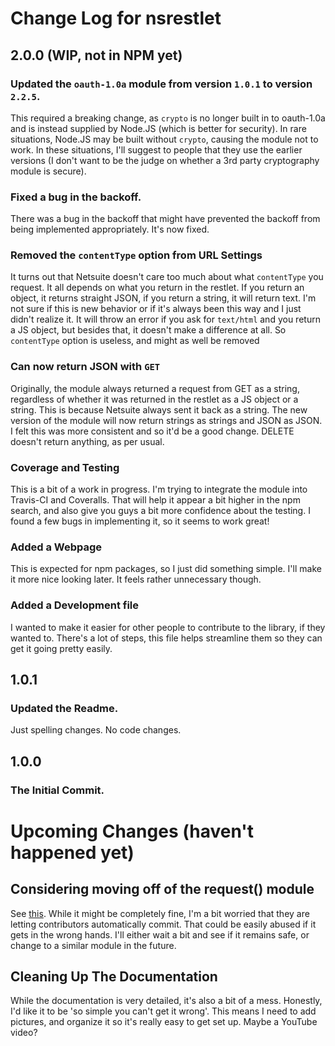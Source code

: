# Change Log for nsrestlet

## 2.0.0  (WIP, not in NPM yet)
### Updated the `oauth-1.0a` module from version `1.0.1` to version `2.2.5`.
This required a breaking change, as `crypto` is no longer built in to oauth-1.0a and is instead supplied
by Node.JS (which is better for security).  In rare situations, Node.JS may be built without `crypto`,
causing the module not to work.  In these situations, I'll suggest to people that they use the earlier
versions (I don't want to be the judge on whether a 3rd party cryptography module is secure).
### Fixed a bug in the backoff.
There was a bug in the backoff that might have prevented the backoff from being implemented appropriately.
It's now fixed.
### Removed the `contentType` option from URL Settings
It turns out that Netsuite doesn't care too much about what `contentType` you request.  It all depends on
what you return in the restlet.  If you return an object, it returns straight JSON, if you return a string,
it will return text.  I'm not sure if this is new behavior or if it's always been this way and I just didn't
realize it.  It will throw an error if you ask for `text/html` and you return a JS object, but besides that,
it doesn't make a difference at all.  So `contentType` option is useless, and might as well be removed
### Can now return JSON with `GET`
Originally, the module always returned a request from GET as a string, regardless of whether it was returned
in the restlet as a JS object or a string.  This is because Netsuite always sent it back as a string.  The
new version of the module will now return strings as strings and JSON as JSON.  I felt this was more consistent
and so it'd be a good change.  DELETE doesn't return anything, as per usual.
### Coverage and Testing
This is a bit of a work in progress.  I'm trying to integrate the module into Travis-CI and Coveralls.  That
will help it appear a bit higher in the npm search, and also give you guys a bit more confidence about the
testing.  I found a few bugs in implementing it, so it seems to work great!
### Added a Webpage
This is expected for npm packages, so I just did something simple.  I'll make it more nice looking later.
It feels rather unnecessary though.
### Added a Development file
I wanted to make it easier for other people to contribute to the library, if they wanted to.
There's a lot of steps, this file helps streamline them so they can get it going pretty easily.

## 1.0.1
### Updated the Readme.
Just spelling changes.  No code changes.

## 1.0.0
### The Initial Commit.


# Upcoming Changes (haven't happened yet)
## Considering moving off of the request() module
See [this](https://github.com/request/request/issues/3142).  While it might be completely fine, I'm
a bit worried that they are letting contributors automatically commit.  That could be easily abused
if it gets in the wrong hands.  I'll either wait a bit and see if it remains safe, or change to a
similar module in the future.
## Cleaning Up The Documentation
While the documentation is very detailed, it's also a bit of a mess.  Honestly, I'd like it to
be 'so simple you can't get it wrong'.  This means I need to add pictures, and organize it so
it's really easy to get set up.  Maybe a YouTube video?